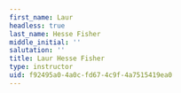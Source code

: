 ```yaml
---
first_name: Laur
headless: true
last_name: Hesse Fisher
middle_initial: ''
salutation: ''
title: Laur Hesse Fisher
type: instructor
uid: f92495a0-4a0c-fd67-4c9f-4a7515419ea0
---
```

